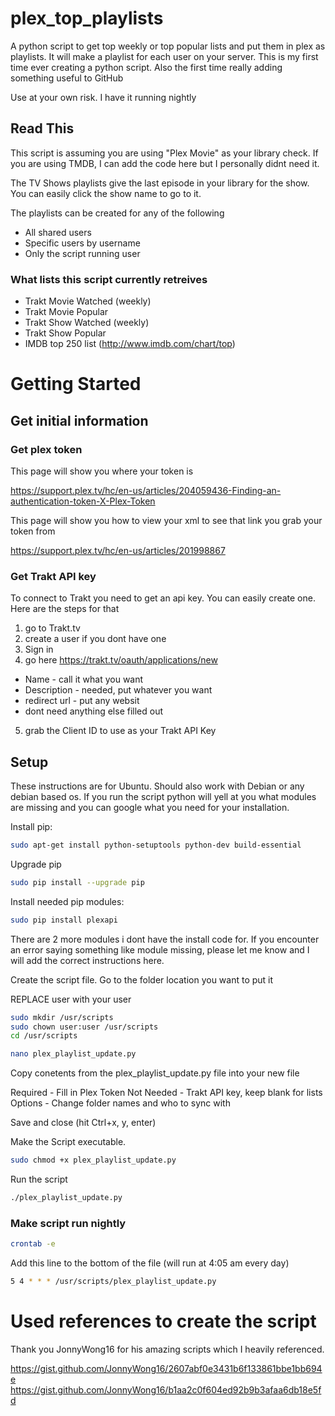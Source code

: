 # plex_top_playlists
A python script to get top weekly or top popular lists and put them in plex as playlists.  It will make a playlist for each user on your server.
This is my first time ever creating a python script.  Also the first time really adding something useful to GitHub

Use at your own risk.  I have it running nightly

## Read This

This script is assuming you are using "Plex Movie" as your library check.  If you are using TMDB, I can add the code here but I personally didnt need it.

The TV Shows playlists give the last episode in your library for the show.  You can easily click the show name to go to it.

The playlists can be created for any of the following
* All shared users
* Specific users by username
* Only the script running user

### What lists this script currently retreives

* Trakt Movie Watched (weekly)
* Trakt Movie Popular
* Trakt Show Watched (weekly)
* Trakt Show Popular
* IMDB top 250 list (http://www.imdb.com/chart/top)

# Getting Started

## Get initial information

### Get plex token

This page will show you where your token is

https://support.plex.tv/hc/en-us/articles/204059436-Finding-an-authentication-token-X-Plex-Token

This page will show you how to view your xml to see that link you grab your token from

https://support.plex.tv/hc/en-us/articles/201998867

### Get Trakt API key

To connect to Trakt you need to get an api key.  You can easily create one.  Here are the steps for that
1) go to Trakt.tv
2) create a user if you dont have one
3) Sign in
4) go here https://trakt.tv/oauth/applications/new
* Name - call it what you want
* Description - needed, put whatever you want
* redirect url - put any websit
* dont need anything else filled out
5) grab the Client ID to use as your Trakt API Key

## Setup

These instructions are for Ubuntu.  Should also work with Debian or any debian based os.
If you run the script python will yell at you what modules are missing and you can google what you need for your installation.

Install pip:

```bash
sudo apt-get install python-setuptools python-dev build-essential
```

Upgrade pip 

```bash
sudo pip install --upgrade pip
```

Install needed pip modules:

```bash
sudo pip install plexapi
```
There are 2 more modules i dont have the install code for.  If you encounter an error saying something like module missing, please let me know and I will add the correct instructions here.

Create the script file.  Go to the folder location you want to put it

REPLACE user with your user
```bash
sudo mkdir /usr/scripts
sudo chown user:user /usr/scripts
cd /usr/scripts
```

```bash
nano plex_playlist_update.py
```

Copy conetents from the plex_playlist_update.py file into your new file

Required - Fill in Plex Token
Not Needed - Trakt API key, keep blank for lists
Options - Change folder names and who to sync with

Save and close (hit Ctrl+x, y, enter)

Make the Script executable.  

```bash
sudo chmod +x plex_playlist_update.py
```

Run the script

```bash
./plex_playlist_update.py
```

### Make script run nightly

```bash
crontab -e
```

Add this line to the bottom of the file (will run at 4:05 am every day)

```bash
5 4 * * * /usr/scripts/plex_playlist_update.py
```

# Used references to create the script

Thank you JonnyWong16 for his amazing scripts which I heavily referenced.

https://gist.github.com/JonnyWong16/2607abf0e3431b6f133861bbe1bb694e
https://gist.github.com/JonnyWong16/b1aa2c0f604ed92b9b3afaa6db18e5fd


